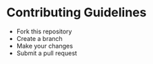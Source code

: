 # Contributing Guidelines

- Fork this repository
- Create a branch
- Make your changes
- Submit a pull request
